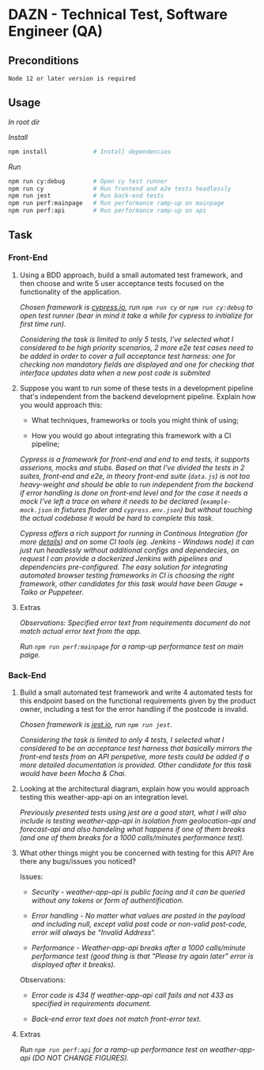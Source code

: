 # DAZN - Technical Test, Software Engineer (QA)

## Preconditions

```
Node 12 or later version is required
```

## Usage

_In root dir_

_Install_

```sh
npm install             # Install dependencies
```

_Run_
```sh            
npm run cy:debug        # Open cy test runner
npm run cy              # Run frontend and e2e tests headlessly 
npm run jest            # Run back-end tests
npm run perf:mainpage   # Run performance ramp-up on mainpage
npm run perf:api        # Run performance ramp-up on api
```

## Task

### Front-End

1. Using a BDD approach, build a small automated test framework, and then choose and write 5 user acceptance tests focused on the functionality of the application.

    _Chosen framework is [cypress.io](https://www.cypress.io/), run `npm run cy` or `npm run cy:debug` to open test runner (bear in mind it take a while for cypress to initialize for first time run)._ 
    
    _Considering the task is limited to only 5 tests, I've selected what I considered to be high priority scenarios, 2 more e2e test cases need to be added in order to cover a full acceptance test harness: one for checking non mandatory fields are displayed and one for checking that interface updates data when a new post code is submited_

1. Suppose you want to run some of these tests in a development pipeline that's independent from the backend development pipeline. Explain how you would approach this:

    - What techniques, frameworks or tools you might think of using;

    - How you would go about integrating this framework with a CI pipeline;

    _Cypress is a framework for front-end and end to end tests, it supports asserions, mocks and stubs. Based on that I've divided the tests in 2 suites, front-end and e2e, in theory front-end suite (`data.js`) is not too heavy-weight and should be able to run independent from the backend if error handling is done on front-end level and for the case it needs a mock I've left a trace on where it needs to be declared (`example-mock.json` in fixtures floder and `cypress.env.json`) but without touching the actual codebase it would be hard to complete this task._
    
    _Cypress offers a rich support for running in Continous Integration (for more [details](https://docs.cypress.io/guides/guides/continuous-integration.html#Boot-your-server)) and on some CI tools (eg. Jenkins - Windows node) it can just run headlessly without additional configs and dependecies, on request I can provide a dockerized Jenkins with pipelines and dependencies pre-configured. The easy solution for integrating automated browser testing frameworks in CI is choosing the right framework, other candidates for this task would have been Gauge + Taiko or Puppeteer._
  

1. Extras

    _Observations: Specified error text from requirements document do not match actual error text from the app._

    _Run `npm run perf:mainpage` for a ramp-up performance test on main paige._

### Back-End

1. Build a small automated test framework and write 4 automated tests for this endpoint based on the functional requirements given by the product owner, including a test for the error handling if the postcode is invalid.

    _Chosen framework is [jest.io](https://jestjs.io/), run `npm run jest`._ 

    _Considering the task is limited to only 4 tests, I selected what I considered to be an acceptance test harness that basically mirrors the front-end tests from an API perspetive, more tests could be added if a more detailed documentation is provided. Other candidate for this task would have been Mocha & Chai._

1. Looking at the architectural diagram, explain how you would approach testing this weather-app-api on an integration level.

    _Previously presented tests using jest are a good start, what I will also include is testing weather-app-api in isolation from geolocation-api and forecast-api and also handeling what happens if one of them breaks (and one of them breaks for a 1000 calls/minutes performance test)._

1. What other things might you be concerned with testing for this API? Are there any bugs/issues you noticed?

    Issues:

    - _Security - weather-app-api is public facing and it can be queried without any tokens or form of authentification._ 

    - _Error handling - No matter what values are posted in the payload and including null, except valid post code or non-valid post-code, error will always be “Invalid Address“._

    - _Performance - Weather-app-api breaks after a 1000 calls/minute performance test (good thing is that "Please try again later" error is displayed after it breaks)._

    Observations:

    - _Error code is 434 If weather-app-api call fails and not 433 as specified in requirements document._

    - _Back-end error text does not match front-error text._

1. Extras

    _Run `npm run perf:api` for a ramp-up performance test on weather-app-api (DO NOT CHANGE FIGURES)._